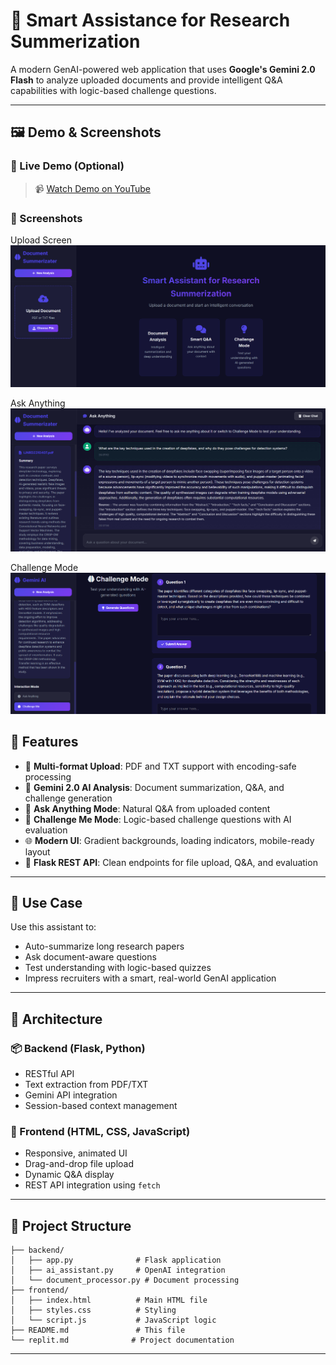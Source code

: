 # 🌟 Smart Assistance for Research Summerization

A modern GenAI-powered web application that uses **Google's Gemini 2.0 Flash** to analyze uploaded documents and provide intelligent Q&A capabilities with logic-based challenge questions.

---

## 🖼️ Demo & Screenshots

### 🔹 Live Demo (Optional)
> 📹 [Watch Demo on YouTube](https://www.youtube.com/watch?v=p1P1N8Yg4qg)

### 🔸 Screenshots
Upload Screen 
![Alt Text](UploadFile.png)

Ask Anything
![Alt Text](Ask_Anything.png)

Challenge Mode
![Alt Text](ChallengeMode.png)



## 🚀 Features

- 📄 **Multi-format Upload**: PDF and TXT support with encoding-safe processing
- 🤖 **Gemini 2.0 AI Analysis**: Document summarization, Q&A, and challenge generation
- 💬 **Ask Anything Mode**: Natural Q&A from uploaded content
- 🧩 **Challenge Me Mode**: Logic-based challenge questions with AI evaluation
- 🌐 **Modern UI**: Gradient backgrounds, loading indicators, mobile-ready layout
- 🔧 **Flask REST API**: Clean endpoints for file upload, Q&A, and evaluation

---

## 🧠 Use Case

Use this assistant to:
- Auto-summarize long research papers
- Ask document-aware questions
- Test understanding with logic-based quizzes
- Impress recruiters with a smart, real-world GenAI application

---

## 🧱 Architecture

### 📦 Backend (Flask, Python)
- RESTful API
- Text extraction from PDF/TXT
- Gemini API integration
- Session-based context management

### 🎨 Frontend (HTML, CSS, JavaScript)
- Responsive, animated UI
- Drag-and-drop file upload
- Dynamic Q&A display
- REST API integration using `fetch`

---

## 📂 Project Structure
```
├── backend/
│   ├── app.py              # Flask application
│   ├── ai_assistant.py     # OpenAI integration
│   └── document_processor.py # Document processing
├── frontend/
│   ├── index.html          # Main HTML file
│   ├── styles.css          # Styling
│   └── script.js           # JavaScript logic
├── README.md               # This file
└── replit.md              # Project documentation
```

---

